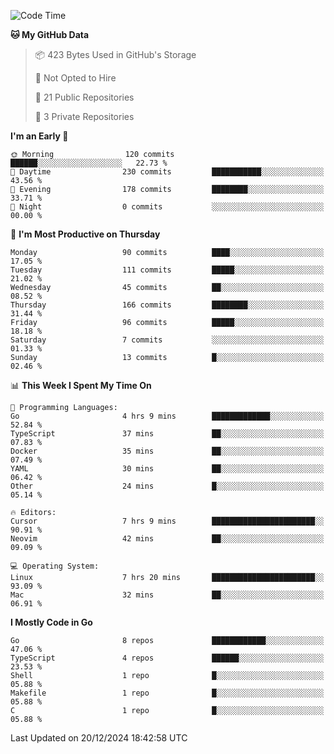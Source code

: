 <!--START_SECTION:waka-->
![Code Time](http://img.shields.io/badge/Code%20Time-1%2C011%20hrs%2032%20mins-blue)

**🐱 My GitHub Data** 

> 📦 423 Bytes Used in GitHub's Storage 
 > 
> 🚫 Not Opted to Hire
 > 
> 📜 21 Public Repositories 
 > 
> 🔑 3 Private Repositories 
 > 
**I'm an Early 🐤** 

```text
🌞 Morning                120 commits         ██████░░░░░░░░░░░░░░░░░░░   22.73 % 
🌆 Daytime                230 commits         ███████████░░░░░░░░░░░░░░   43.56 % 
🌃 Evening                178 commits         ████████░░░░░░░░░░░░░░░░░   33.71 % 
🌙 Night                  0 commits           ░░░░░░░░░░░░░░░░░░░░░░░░░   00.00 % 
```
📅 **I'm Most Productive on Thursday** 

```text
Monday                   90 commits          ████░░░░░░░░░░░░░░░░░░░░░   17.05 % 
Tuesday                  111 commits         █████░░░░░░░░░░░░░░░░░░░░   21.02 % 
Wednesday                45 commits          ██░░░░░░░░░░░░░░░░░░░░░░░   08.52 % 
Thursday                 166 commits         ████████░░░░░░░░░░░░░░░░░   31.44 % 
Friday                   96 commits          █████░░░░░░░░░░░░░░░░░░░░   18.18 % 
Saturday                 7 commits           ░░░░░░░░░░░░░░░░░░░░░░░░░   01.33 % 
Sunday                   13 commits          █░░░░░░░░░░░░░░░░░░░░░░░░   02.46 % 
```


📊 **This Week I Spent My Time On** 

```text
💬 Programming Languages: 
Go                       4 hrs 9 mins        █████████████░░░░░░░░░░░░   52.84 % 
TypeScript               37 mins             ██░░░░░░░░░░░░░░░░░░░░░░░   07.83 % 
Docker                   35 mins             ██░░░░░░░░░░░░░░░░░░░░░░░   07.49 % 
YAML                     30 mins             ██░░░░░░░░░░░░░░░░░░░░░░░   06.42 % 
Other                    24 mins             █░░░░░░░░░░░░░░░░░░░░░░░░   05.14 % 

🔥 Editors: 
Cursor                   7 hrs 9 mins        ███████████████████████░░   90.91 % 
Neovim                   42 mins             ██░░░░░░░░░░░░░░░░░░░░░░░   09.09 % 

💻 Operating System: 
Linux                    7 hrs 20 mins       ███████████████████████░░   93.09 % 
Mac                      32 mins             ██░░░░░░░░░░░░░░░░░░░░░░░   06.91 % 
```

**I Mostly Code in Go** 

```text
Go                       8 repos             ████████████░░░░░░░░░░░░░   47.06 % 
TypeScript               4 repos             ██████░░░░░░░░░░░░░░░░░░░   23.53 % 
Shell                    1 repo              █░░░░░░░░░░░░░░░░░░░░░░░░   05.88 % 
Makefile                 1 repo              █░░░░░░░░░░░░░░░░░░░░░░░░   05.88 % 
C                        1 repo              █░░░░░░░░░░░░░░░░░░░░░░░░   05.88 % 
```




 Last Updated on 20/12/2024 18:42:58 UTC
<!--END_SECTION:waka-->
